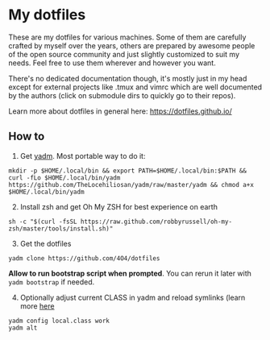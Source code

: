 # My dotfiles

These are my dotfiles for various machines. Some of them are carefully crafted by myself over the years, others are prepared by awesome people of the open source community and just slightly customized to suit my needs. Feel free to use them wherever and however you want. 

There's no dedicated documentation though, it's mostly just in my head except for external projects like .tmux and vimrc which are well documented by the authors (click on submodule dirs to quickly go to their repos).

Learn more about dotfiles in general here: https://dotfiles.github.io/

## How to

1. Get [yadm](https://thelocehiliosan.github.io/yadm/). Most portable way to do it:

```
mkdir -p $HOME/.local/bin && export PATH=$HOME/.local/bin:$PATH && curl -fLo $HOME/.local/bin/yadm https://github.com/TheLocehiliosan/yadm/raw/master/yadm && chmod a+x $HOME/.local/bin/yadm
```

2. Install zsh and get Oh My ZSH for best experience on earth

```
sh -c "$(curl -fsSL https://raw.github.com/robbyrussell/oh-my-zsh/master/tools/install.sh)"
```

3. Get the dotfiles

```
yadm clone https://github.com/4O4/dotfiles
```

**Allow to run bootstrap script when prompted**. You can rerun it later with `yadm bootstrap` if needed.

4. Optionally adjust current CLASS in yadm and reload symlinks (learn more [here](https://thelocehiliosan.github.io/yadm/docs/alternates)

```
yadm config local.class work
yadm alt
```
